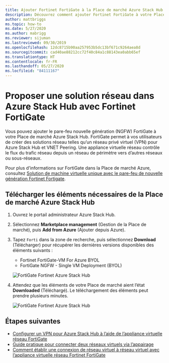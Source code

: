 ```yaml
---
title: Ajouter Fortinet FortiGate à la Place de marché Azure Stack Hub
description: Découvrez comment ajouter Fortinet FortiGate à votre Place de marché Azure Stack Hub, ce qui permet aux utilisateurs de créer des solutions réseau.
author: mattbriggs
ms.topic: how-to
ms.date: 5/27/2020
ms.author: mabrigg
ms.reviewer: sijuman
ms.lastreviewed: 09/30/2019
ms.openlocfilehash: 12dc8715b90aa257953b5dc13bf671c9264aea8d
ms.sourcegitcommit: cad40ae88212cc72f40c84a1c88143ea0abb65ef
ms.translationtype: HT
ms.contentlocale: fr-FR
ms.lasthandoff: 05/27/2020
ms.locfileid: "84111167"
---
```

# <a name="offer-a-network-solution-in-azure-stack-hub-with-fortinet-fortigate"></a>Proposer une solution réseau dans Azure Stack Hub avec Fortinet FortiGate

Vous pouvez ajouter le pare-feu nouvelle génération (NGFW) FortiGate à votre Place de marché Azure Stack Hub. FortiGate permet à vos utilisateurs de créer des solutions réseau telles qu’un réseau privé virtuel (VPN) pour Azure Stack Hub et VNET Peering. Une appliance virtuelle réseau contrôle le flux du trafic réseau depuis un réseau de périmètre vers d’autres réseaux ou sous-réseaux.

Pour plus d’informations sur FortiGate dans la Place de marché Azure, consultez [Solution de machine virtuelle unique avec le pare-feu de nouvelle génération Fortinet Fortigate](https://azuremarketplace.microsoft.com/marketplace/apps/fortinet.fortinet-FortiGate-singlevm).

## <a name="download-the-required-azure-stack-hub-marketplace-items"></a>Télécharger les éléments nécessaires de la Place de marché Azure Stack Hub

1. Ouvrez le portail administrateur Azure Stack Hub.

2. Sélectionnez **Marketplace management** (Gestion de la Place de marché), puis **Add from Azure** (Ajouter depuis Azure).

3. Tapez `Forti` dans la zone de recherche, puis sélectionnez **Download** (Télécharger) pour récupérer les dernières versions disponibles des éléments suivants :
    - Fortinet FortiGate-VM For Azure BYOL
    - FortiGate NGFW - Single VM Deployment (BYOL)

    ![FortiGate Fortinet Azure Stack Hub](./media/azure-stack-network-solutions-enable/azure-stack-marketplace-FortiGate-fortinet.png)

4. Attendez que les éléments de votre Place de marché aient l’état **Downloaded** (Téléchargé). Le téléchargement des éléments peut prendre plusieurs minutes.

    ![FortiGate Fortinet Azure Stack Hub](./media/azure-stack-network-solutions-enable/image4.png)

## <a name="next-steps"></a>Étapes suivantes

- [Configurer un VPN pour Azure Stack Hub à l’aide de l’appliance virtuelle réseau FortiGate](../user/azure-stack-network-howto-vnet-to-onprem.md)  
- [Guide pratique pour connecter deux réseaux virtuels via l’appairage](../user/azure-stack-network-howto-vnet-to-vnet.md)  
- [Comment établir une connexion de réseau virtuel à réseau virtuel avec l’appliance virtuelle réseau Fortinet FortiGate](../user/azure-stack-network-howto-vnet-to-vnet-stacks.md)  
